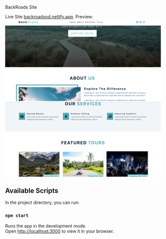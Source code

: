 BackRoads Site

Live Site [backroadsod.netlify.app](backroadsod.netlify.app).
Preview:
![Screeshot1](./screenshots/Screenshot%202023-05-17%20at%206.26.00%20AM.png)
![Screeshot2](./screenshots/Screenshot%202023-05-17%20at%206.26.13%20AM.png)

## Available Scripts

In the project directory, you can run:

### `npm start`

Runs the app in the development mode.\
Open [http://localhost:3000](http://localhost:3000) to view it in your browser.
